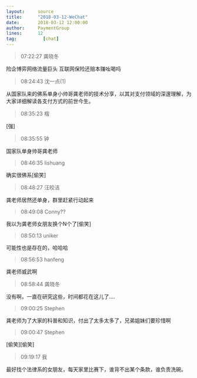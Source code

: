 ```yaml
---
layout:     source 
title:      "2018-03-12-WeChat"
date:       2018-03-12 12:00:00
author:     PaymentGroup
lines:      12 
tag:		  [chat]
---
```

> 07:22:27  龚晓冬  
   
险企博弈网络流量巨头 互联网保险还赔本赚吆喝吗  
   
> 08:24:43  沈一点(1)  
   
从国家队来的佛系单身小帅哥龚老师的技术分享，以其对支付领域的深邃理解，为大家详细解读各支付方式的前世今生。  
   
> 08:35:23  楷  
   
[强]  
   
> 08:35:55  钟  
   
国家队单身帅哥龚老师  
   
> 08:46:35  lishuang  
   
确实很佛系[偷笑]  
   
> 08:48:27  汪皎洁  
   
龚老师居然还单身，群里赶紧行动起来  
   
> 08:49:08  Conny??  
   
我以为龚老师女朋友换个N个了[偷笑]  
   
> 08:50:13  uniker  
   
可能性也是存在的，哈哈哈  
   
> 08:56:53  hanfeng  
   
龚老师威武啊  
   
> 08:58:44  龚晓冬  
   
没有啊，一直在研究这些，时间都花在这儿了....  
   
> 09:00:25  Stephen  
   
龚老师为了大家的科普和知识，付出了太多太多了，兄弟姐妹们要珍惜啊  
   
> 09:00:47  Stephen  
   
[偷笑][偷笑]  
   
> 09:19:17  我  
   
最好找个法律系的女朋友，每天家里比赛下，谁背不出某个条款，谁负责洗碗。   
   
